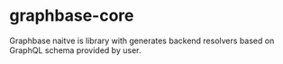# graphbase-core

Graphbase naitve is library with generates backend resolvers based on GraphQL schema provided by user.
